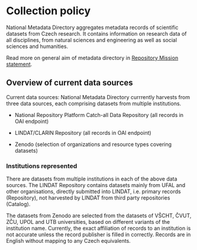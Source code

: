 # Collection policy

National Metadata Directory aggregates metadata records of scientific datasets from Czech research. It contains information on research data of all disciplines, from natural sciences and engineering as well as social sciences and humanities. 

Read more on general aim of metadata directory in [Repository Mission statement](./repository-mission.md).

## Overview of current data sources

Current data sources: National Metadata Directory currrently harvests from three data sources, each comprising datasets from multiple institutions.

- National Repository Platform Catch-all Data Repository (all records in OAI endpoint)

- LINDAT/CLARIN Repository (all records in OAI endpoint)

- Zenodo (selection of organizations and resource types covering datasets)

### Institutions represented

There are datasets from multiple institutions in each of the above data sources. The LINDAT Repository contains datasets mainly from UFAL and other organisations, directly submitted into LINDAT, i.e. primary records (Repository), not harvested by LINDAT from third party repositories (Catalog).

The datasets from Zenodo are selected from the datasets of VŠCHT, ČVUT, ZČU, UPOL and UTB universities, based on different variants of the institution name. Currently, the exact affiliation of records to an institution is not accurate unless the record publisher is filled in correctly. Records are in English without mapping to any Czech equivalents.

